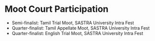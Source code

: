 # Moot Court Participation

- Semi-finalist: Tamil Trial Moot, SASTRA University Intra Fest  
- Quarter-finalist: Tamil Appellate Moot, SASTRA University Intra Fest  
- Quarter-finalist: English Trial Moot, SASTRA University Intra Fest
